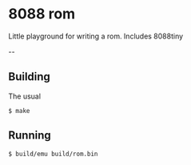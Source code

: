 # 8088 rom

Little playground for writing a rom. Includes 8088tiny

--

## Building

The usual
```
$ make
```

## Running
```
$ build/emu build/rom.bin
```
